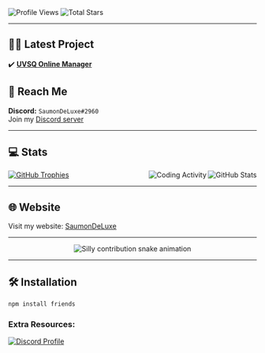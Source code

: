 
  <!-- Visitor Count -->
  <img src="https://komarev.com/ghpvc/?username=shadowforce78&label=Profile%20Views&color=008042&style=flat" alt="Profile Views"/>
  <img src="https://img.shields.io/badge/dynamic/json?&label=Total%20Stars&color=008042&style=flat&query=%24.stars&url=https://api.github-star-counter.workers.dev/user/shadowforce78" alt="Total Stars"/>

</div>

---

## 👨‍💻 Latest Project
✔️ **[UVSQ Online Manager](https://github.com/shadowforce78/WebUVSQExpress)**

## 📩 Reach Me
**Discord:** `SaumonDeLuxe#2960`  
Join my [Discord server](https://discord.gg/qQkJByh5Ef)

---

## 💻 Stats
<img align="right" src="https://github-readme-stats-eight-theta.vercel.app/api?username=shadowforce78&show_icons=true&theme=react&include_all_commits=true&locale=fr" alt="GitHub Stats" />
<img align="right" src="https://wakatime.com/share/@018d3bab-5dac-49bc-80e8-8b1c6026d3fd/0ecc9eb9-7d9b-4daf-a0a9-e62dc9116494.svg" alt="Coding Activity"/>

[![GitHub Trophies](https://github-profile-trophy.vercel.app/?username=shadowforce78&theme=onedark)](https://github.com/ryo-ma/github-profile-trophy)

---

## 🌐 Website
Visit my website: [SaumonDeLuxe](https://saumondeluxe.com/)

---

<!-- Snake animation -->
<div align="center">
  <picture>
    <source media="(prefers-color-scheme: dark)" srcset="https://raw.githubusercontent.com/shadowforce78/shadowforce78/output/silly-contribution-snake-dark.svg" />
    <source media="(prefers-color-scheme: light)" srcset="https://raw.githubusercontent.com/shadowforce78/shadowforce78/output/silly-contribution-snake.svg" />
    <img alt="Silly contribution snake animation" src="github-snake.svg" />
  </picture>
</div>

---

<!-- Install Friends -->
## 🛠 Installation
```bash
npm install friends
```

### Extra Resources:
<a href="http://scriptorcode.7m.pl" target="_blank">
  <img src="https://discord.c99.nl/widget/theme-1/918916801994309752.png" alt="Discord Profile"/>
</a>
